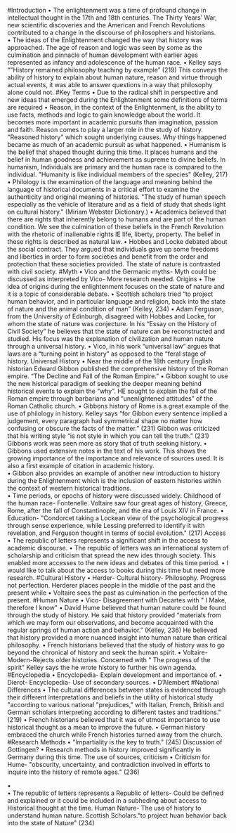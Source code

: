 #Introduction
•	The enlightenment was a time of profound change in intellectual thought in the 17th and 18th centuries. The Thirty Years’ War, new scientific discoveries and the American and French Revolutions contributed to a change in the discourse of philosophers and historians.  
•	The ideas of the Enlightenment changed the way that history was approached. The age of reason and logic was seen by some as the culmination and pinnacle of human development with earlier ages represented as infancy and adolescence of the human race. 
•	Kelley says “"History remained philosophy teaching by example” (219) This conveys the ability of history to explain about human nature, reason and virtue through actual events, it was able to answer questions in a way that philosophy alone could not.
#Key Terms
•	Due to the radical shift in perspective and new ideas that emerged during the Enlightenment some definitions of terms are required
•	Reason, in the context of the Enlightenment, is the ability to use facts, methods and logic to gain knowledge about the world. It becomes more important in academic pursuits than imagination, passion and faith. Reason comes to play a larger role in the study of history. "Reasoned history" which sought underlying causes. Why things happened became as much of an academic pursuit as what happened. 
•	Humanism is the belief that shaped thought during this time. It places humans and the belief in human goodness and achievement as supreme to divine beliefs. In humanism, Individuals are primary and the human race is compared to the individual. "Humanity is like individual members of the species" (Kelley, 217) 
•	Philology is the examination of the language and meaning behind the language of historical documents in a critical effort to examine the authenticity and original meaning of histories.  "The study of human speech especially as the vehicle of literature and as a field of study that sheds light on cultural history." (Miriam Webster Dictionary.) 
•	Academics believed that there are rights that inherently belong to humans and are part of the human condition.  We see the culmination of these beliefs in the French Revolution with the rhetoric of inalienable rights IE life, liberty, property. The belief in these rights is described as natural law. 
•	Hobbes and Locke debated about the social contract. They argued that individuals gave up some freedoms and liberties in order to form societies and benefit from the order and protection that these societies provided. The state of nature is contrasted with civil society. 
#Myth 
•	Vico and the Germanic myths- Myth could be discussed as interpreted by Vico- More research needed. 
Origins
•	The idea of origins during the enlightenment focuses on the state of nature and it is a topic of considerable debate. 
•	Scottish scholars tried “to project human behavior, and in particular language and religion, back into the state of nature and the animal condition of man” (Kelley, 234)
•	Adam Ferguson, from the University of Edinburgh, disagreed with Hobbes and Locke, for whom the state of nature was conjecture. In his “Essay on the History of Civil Society” he believes that the state of nature can be reconstructed and studied. His focus was the explanation of civilization and human nature through a universal history. 
•	Vico, in his work “universal law”  argues that laws are a “turning point in history” as opposed to the “feral stage of history. 
 Universal History
•	Near the middle of the 18th century English historian Edward Gibbon published the comprehensive history of the Roman empire. “The Decline and Fall of the Roman Empire.” 
•	Gibbon sought to use the new historical paradigm of seeking the deeper meaning behind historical events to explain the “why”. HE sought to explain the fall of the Roman empire through barbarians and “unenlightened attitudes” of the Roman Catholic church.
•	Gibbons history of Rome is a great example of the use of philology in history. Kelley says “for Gibbon every sentence implied a judgement, every paragraph had symmetrical shape no matter how confusing or obscure the facts of the matter.” (231) Gibbon was criticized that his writing style “is not style in which you can tell the truth.” (231) Gibbons work was seen more as story that of truth seeking history. 
•	Gibbons used extensive notes in the text of his work. This shows the growing importance of the importance and relevance of sources used. It is also a first example of citation in academic history.     
•	Gibbon also provides an example of another new introduction to history during the Enlightenment which is the inclusion of eastern histories within the context of western historical traditions.    
•	Time periods, or epochs of history were discussed widely. Childhood of the human race- Fontenelle. Voltaire saw four great ages of history, Greece, Rome, after the fall of Constantinople, and the era of Louis XIV in France. 
•	Education- "Condorcet taking a Lockean view of the psychological progress through sense experience, while Lessing preferred to identify it with revelation, and Ferguson thought in terms of social evolution." (217)
Access
•	The republic of letters represents a significant shift in the access to academic discourse.
•	The republic of letters was an international system of scholarship and criticism that spread the new ides through society. This enabled more accesses to the new ideas and debates of this time period.
•	I would like to talk about the access to books during this time but need more research.
#Cultural History
•	Herder- Cultural history- Philosophy. Progress not perfection. Herderer places people in the middle of the past and the present while
•	 Voltaire sees the past as culmination in the perfection of the present.
#Human Nature
•	Vico- Disagreement with Decartes with " I Make, therefore I know" 
•	David Hume believed that human nature could be found through the study of history. He said that history provided “materials from which we may form our observations, and become acquainted with the regular springs of human action and behavior.” (Kelley, 236) He believed that history provided a more nuanced insight into human nature than critical philosophy.
•	French historians believed that the study of history was to go beyond the chronical of history and seek the human spirit. 
•	Voltaire- Modern-Rejects older histories. Concerned with " The progress of the spirit" Kelley says the he wrote history to further his own agenda.
#Encyclopedia
•	Encyclopedia- Explain development and importance of. 
•	Dierot- Encyclopedia- Use of secondary sources.
•	D’Alembert
#National Differences
•	The cultural differences between states is evidenced through their different interpretations and beliefs in the utility of historical study "according to various national "prejudices," with Italian, French, British and German scholars interpreting according to different tastes and traditions." (219)
•	French historians believed that it was of utmost importance to use historical thought as a mean to improve the future. 
•	German history embraced the church while French histories turned away from the church.
#Research Methods
•	"Impartiality is the key to truth." (245) Discussion of Gottingen? 
•	Research methods in history improved significantly in Germany during this time. The use of sources, criticism
•	Criticism for Hume- "obscurity, uncertainty, and contradiction involved in efforts to inquire into the history of remote ages." (236) 

•	
•	The republic of letters represents a Republic of letters- Could be defined and explained or it could be included in a subheding about access to Historical thought at the time. Human Nature- The use of history to understand human nature. Scottish Scholars."to project huan behavior back into the state of Nature" (234)








